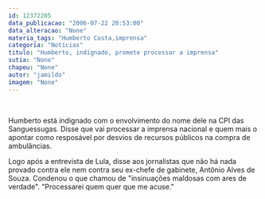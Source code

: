 ```yaml
---
id: 12372205
data_publicacao: "2006-07-22 20:53:00"
data_alteracao: "None"
materia_tags: "Humberto Costa,imprensa"
categoria: "Notícias"
titulo: "Humberto, indignado, promete processar a imprensa"
sutia: "None"
chapeu: "None"
autor: "jamildo"
imagem: "None"
---
```

<p>&nbsp;</p>
<p>Humberto est&aacute; indignado com o envolvimento do nome dele na CPI das Sanguessugas. Disse que vai processar a imprensa nacional e quem mais o apontar como respos&aacute;vel por desvios de recursos p&uacute;blicos na compra de ambul&acirc;ncias.</p>
<p>Logo ap&oacute;s a entrevista de Lula, disse aos jornalistas que n&atilde;o h&aacute; nada provado contra ele nem contra seu ex-chefe de gabinete, Ant&ocirc;nio Alves de Souza. Condenou o que chamou de "insinua&ccedil;&otilde;es maldosas com ares de verdade". "Processarei quem quer que me acuse."</p>
